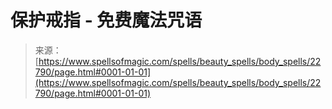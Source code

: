 <!--yml

类别：未分类

日期：2024-06-12 19:07:22

-->

# 保护戒指 - 免费魔法咒语

> 来源：[https://www.spellsofmagic.com/spells/beauty_spells/body_spells/22790/page.html#0001-01-01](https://www.spellsofmagic.com/spells/beauty_spells/body_spells/22790/page.html#0001-01-01)

